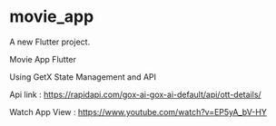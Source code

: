 # movie_app

A new Flutter project.

Movie App Flutter 

Using GetX State Management and API

Api link : https://rapidapi.com/gox-ai-gox-ai-default/api/ott-details/

Watch App View :  https://www.youtube.com/watch?v=EP5yA_bV-HY
